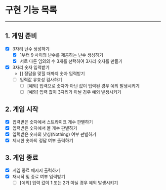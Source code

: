 # 구현 기능 목록

---

## 1. 게임 준비

- [x] 3자리 난수 생성하기
  - [x] 1부터 9 사이의 난수를 제공하는 난수 생성하기
  - [x] 서로 다른 임의의 수 3개를 선택하여 3자리 숫자를 만들기
   
- [x] 3자리 숫자 입력받기
  - [] 정답을 맞힐 때까지 숫자 입력받기
  - [ ] 입력값 유효성 검사하기
    - [ ] [예외] 입력으로 숫자가 아닌 값이 입력된 경우 예외 발생시키기
    - [ ] [예외] 입력 값이 3자리가 아닐 경우 예외 발생시키기

## 2. 게임 시작

- [x] 입력받은 숫자에서 스트라이크 개수 판별하기  
- [x] 입력받은 숫자에서 볼 개수 판별하기
- [x] 입력받은 숫자의 낫싱(Nothing) 여부 판별하기
- [x] 제시한 숫자의 정답 여부 출력하기

## 3. 게임 종료

- [x] 게임 종료 메시지 출력하기
- [x] 재시작 및 종료 여부 입력받기
  - [ ] [예외] 입력 값이 1 또는 2가 아닐 경우 예외 발생시키기  
